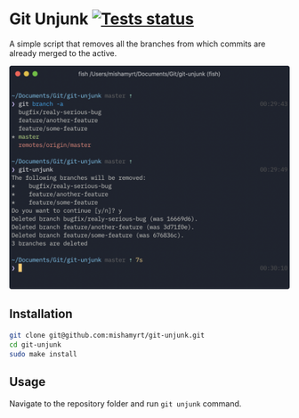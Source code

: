 # Git Unjunk [![Tests status](https://github.com/mishamyrt/git-unjunk/workflows/Tests/badge.svg)][actions]

A simple script that removes all the branches from which commits are already merged to the active.

<p align="center">
<img src="./terminal@2x.png" width="650" height="auto">
</p>

## Installation

```sh
git clone git@github.com:mishamyrt/git-unjunk.git
cd git-unjunk
sudo make install
```

## Usage

Navigate to the repository folder and run `git unjunk` command.

[actions]: https://github.com/mishamyrt/git-unjunk/actions